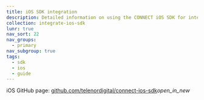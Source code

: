 ```yaml
---
title: iOS SDK integration
description: Detailed information on using the CONNECT iOS SDK for integration.
collection: integrate-ios-sdk
lunr: true
nav_sort: 22
nav_groups:
  - primary
nav_subgroup: true
tags:
  - sdk
  - ios
  - guide
---
```


iOS GitHub page: <a href="https://github.com/telenordigital/connect-ios-sdk" target="_blank">github.com/telenordigital/connect-ios-sdk</a><i class="material-icons md-18">open_in_new</i>
